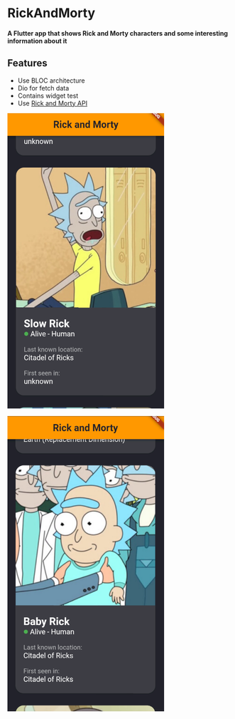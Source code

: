 # RickAndMorty

#### A Flutter app that shows Rick and Morty characters and some interesting information about it

## Features

- Use BLOC architecture
- Dio for fetch data
- Contains widget test
- Use [Rick and Morty API](https://rickandmortyapi.com/)

![Photo](assets/image_2022-11-08_23-08-42.png)

![Photo](assets/image_2022-11-08_23-10-51.png)
